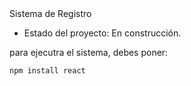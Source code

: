 </h1> Sistema de Registro</h1>

- Estado del proyecto: En construcción.

para ejecutra el sistema, debes poner:

```npm install react```
